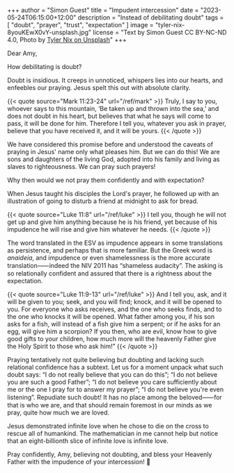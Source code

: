 +++
author = "Simon Guest"
title = "Impudent intercession"
date = "2023-05-24T06:15:00+12:00"
description = "Instead of debilitating doubt"
tags = [ "doubt", "prayer", "trust", "expectation" ]
image = "tyler-nix-8youKEwX0vY-unsplash.jpg"
license = "Text by Simon Guest CC BY-NC-ND 4.0, Photo by [Tyler Nix on Unsplash](https://unsplash.com/photos/8youKEwX0vY)"
+++

Dear Amy,

How debilitating is doubt?

Doubt is insidious. It creeps in unnoticed, whispers lies into our hearts, and enfeebles our praying. Jesus spelt this out with absolute clarity.

{{< quote source="Mark 11:23-24" url="/ref/mark" >}}
Truly, I say to you, whoever says to this mountain, ‘Be taken up and thrown into the sea,’ and does not doubt in his heart, but believes that what he says will come to pass, it will be done for him. Therefore I tell you, whatever you ask in prayer, believe that you have received it, and it will be yours.
{{< /quote >}}

We have considered this promise before and understood the caveats of praying in Jesus' name only what pleases him. But we can do this! We are sons and daughters of the living God, adopted into his family and living as slaves to righteousness. We can pray such prayers!

Why then would we not pray them confidently and with expectation?

When Jesus taught his disciples the Lord's prayer, he followed up with an illustration of going to disturb a friend at midnight to ask for bread.

{{< quote source="Luke 11:8" url="/ref/luke" >}}
I tell you, though he will not get up and give him anything because he is his friend, yet because of his impudence he will rise and give him whatever he needs.
{{< /quote >}}

The word translated in the ESV as impudence appears in some translations as persistence, and perhaps that is more familiar. But the Greek word is _anaideia_, and impudence or even shamelessness is the more accurate translation⸺indeed the NIV 2011 has “shameless audacity⁠”. The asking is so relationally confident and assured that there is a rightness about the expectation.

{{< quote source="Luke 11:9-13" url="/ref/luke" >}}
And I tell you, ask, and it will be given to you; seek, and you will find; knock, and it will be opened to you. For everyone who asks receives, and the one who seeks finds, and to the one who knocks it will be opened. What father among you, if his son asks for a fish, will instead of a fish give him a serpent; or if he asks for an egg, will give him a scorpion? If you then, who are evil, know how to give good gifts to your children, how much more will the heavenly Father give the Holy Spirit to those who ask him!”
{{< /quote >}}

Praying tentatively not quite believing but doubting and lacking such relational confidence has a subtext. Let us for a moment unpack what such doubt says: “I do not really believe that you can do this”; “I do not believe you are such a good Father”; “I do not believe you care sufficiently about me or the one I pray for to answer my prayer”; “I do not believe you're even listening”. Repudiate such doubt! It has no place among the beloved⸺for that is who we are, and that should remain foremost in our minds as we pray, quite how much we are loved.

Jesus demonstrated infinite love when he chose to die on the cross to rescue all of humankind. The mathematician in me cannot help but notice that an eight-billionth slice of infinite love is infinite love.

Pray confidently, Amy, believing not doubting, and bless your Heavenly Father with the impudence of your intercession! 🙏
